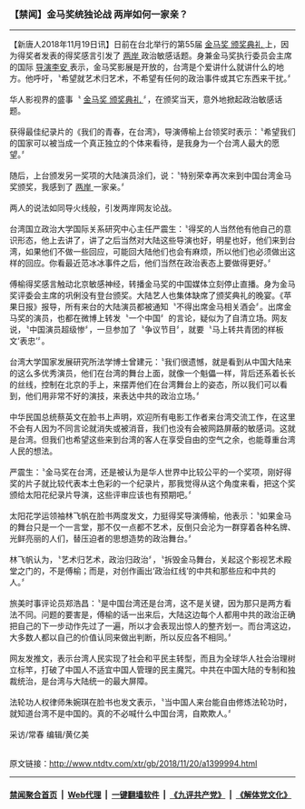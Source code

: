 ### 【禁闻】金马奖统独论战 两岸如何一家亲？
------------------------

<div class="wysiwyg">
 【新唐人2018年11月19日讯】日前在台北举行的第55届
 <a href="http://www.ntdtv.com/xtr/gb/articlelistbytag_金马奖.html" target="_blank">
  金马奖
 </a>
 <a href="http://www.ntdtv.com/xtr/gb/articlelistbytag_颁奖典礼.html" target="_blank">
  颁奖典礼
 </a>
 上，因为得奖者发表的得奖感言引发了
 <a href="http://www.ntdtv.com/xtr/gb/articlelistbytag_两岸.html" target="_blank">
  两岸
 </a>
 政治敏感话题。身兼金马奖执行委员会主席的国际
 <a href="http://www.ntdtv.com/xtr/gb/articlelistbytag_导演李安.html" target="_blank">
  导演李安
 </a>
 表示，金马奖影展是开放的，台湾是个爱讲什么就讲什么的地方。他呼吁，〝希望就艺术归艺术，不希望有任何的政治事件或其它东西来干扰。〞
 <br/>
 <br/>
 华人影视界的盛事〝
 <a href="http://www.ntdtv.com/xtr/gb/articlelistbytag_金马奖.html" target="_blank">
  金马奖
 </a>
 <a href="http://www.ntdtv.com/xtr/gb/articlelistbytag_颁奖典礼.html" target="_blank">
  颁奖典礼
 </a>
 〞，在颁奖当天，意外地掀起政治敏感话题。
 <br/>
 <br/>
 获得最佳纪录片的《我们的青春，在台湾》，导演傅榆上台领奖时表示：〝希望我们的国家可以被当成一个真正独立的个体来看待，是我身为一个台湾人最大的愿望。〞
 <br/>
 <br/>
 随后，上台颁发另一奖项的大陆演员涂们，说：〝特别荣幸再次来到中国台湾金马奖颁奖，我感到了
 <a href="http://www.ntdtv.com/xtr/gb/articlelistbytag_两岸.html" target="_blank">
  两岸
 </a>
 一家亲。〞
 <br/>
 <br/>
 两人的说法如同导火线般，引发两岸网友论战。
 <br/>
 <br/>
 台湾国立政治大学国际关系研究中心主任严震生：〝得奖的人当然他有他自己的意识形态，他上去讲了，讲了之后当然对大陆这些导演也好，明星也好，他们来到台湾，如果他们不做一些回应，可能回大陆他们也会有麻烦，所以他们也必须做出这样的回应。你看最近范冰冰事件之后，他们当然在政治表态上要做得更好。〞
 <br/>
 <br/>
 傅榆得奖感言触动北京敏感神经，转播金马奖的中国媒体立刻停止直播。身为金马奖评委会主席的巩俐没有登台颁奖。大陆艺人也集体缺席了颁奖典礼的晚宴。《苹果日报》报导，所有来台的大陆演员都被通知〝不得出席金马相关酒会〞。出席金马奖的演员，也都在微博上转发〝一个中国〞的言论，疑似为了自清立场。网友说，〝中国演员超级惨〞，一旦参加了〝争议节目〞，就要〝马上转共青团的样板文‘表忠’〞。
 <br/>
 <br/>
 台湾大学国家发展研究所法学博士曾建元：〝我们很遗憾，就是看到从中国大陆来的这么多优秀演员，他们在台湾的舞台上面，就像一个魁儡一样，背后还系着长长的丝线，控制在北京的手上，来摆弄他们在台湾舞台上的姿态，所以我们可以看到，他们用非常不好的演技，来表达中共的政治立场。〞
 <br/>
 <br/>
 中华民国总统蔡英文在脸书上声明，欢迎所有电影工作者来台湾交流工作，在这里不会有人因为不同言论就消失或被消音，我们也没有会被网路屏蔽的敏感词。这就是台湾。但我们也希望这些来到台湾的客人在享受自由的空气之余，也能尊重台湾人民的想法。
 <br/>
 <br/>
 严震生：〝金马奖在台湾，还是被认为是华人世界中比较公平的一个奖项，刚好得奖的片子就比较代表本土色彩的一个纪录片，那我觉得从这个角度来看，把这个奖颁给太阳花纪录片导演，这些评审应该也有预期吧。〞
 <br/>
 <br/>
 太阳花学运领袖林飞帆在脸书两度发文，力挺得奖导演傅榆，他表示：〝如果金马的舞台只是一个一言堂，那不仅一点都不艺术，反倒只会沦为一群穿着各种名牌、光鲜亮丽的人们，替压迫者的思想造势的政治舞台。〞
 <br/>
 <br/>
 林飞帆认为，〝艺术归艺术，政治归政治〞，〝拆毁金马舞台，关起这个影视艺术殿堂之门的，不是傅榆；而是，对创作画出‘政治红线’的中共和那些应和中共的人。〞
 <br/>
 <br/>
 旅美时事评论员郑浩昌：〝是中国台湾还是台湾，这不是关键，因为那只是两方看法不同。问题的要害是，傅榆的话一出来后，大陆这边每个人都用中共的政治正确把自己的下一步动作先过了一遍，所以才会表现出惊人的整齐划一。而台湾这边，大多数人都以自己的价值认同来做出判断，所以反应各不相同。〞
 <br/>
 <br/>
 网友发推文，表示台湾人民实现了社会和平民主转型，而且为全球华人社会治理树立标竿，打破了中国人不适宜中国人管理的民主魔咒。中共在中国大陆的专制和独裁统治，是台湾与大陆统一的最大屏障。
 <br/>
 <br/>
 法轮功人权律师朱婉琪在脸书也发文表示，〝当中国人来台能自由修炼法轮功时，就知道台湾不是中国的。真的不必喊什么中国台湾，自欺欺人。〞
 <br/>
 <br/>
 采访/常春 编辑/黄亿美
</div>

<br/>原文链接：http://www.ntdtv.com/xtr/gb/2018/11/20/a1399994.html


------------------------
#### [禁闻聚合首页](https://github.com/gfw-breaker/banned-news/blob/master/README.md) &nbsp;|&nbsp; [Web代理](https://github.com/gfw-breaker/open-proxy/blob/master/README.md) &nbsp;|&nbsp; [一键翻墙软件](https://github.com/gfw-breaker/nogfw/blob/master/README.md) &nbsp;|&nbsp; [《九评共产党》](https://github.com/gfw-breaker/9ping.md/blob/master/README.md#九评之一评共产党是什么) &nbsp;|&nbsp; [《解体党文化》](https://github.com/gfw-breaker/jtdwh.md/blob/master/README.md#绪论)